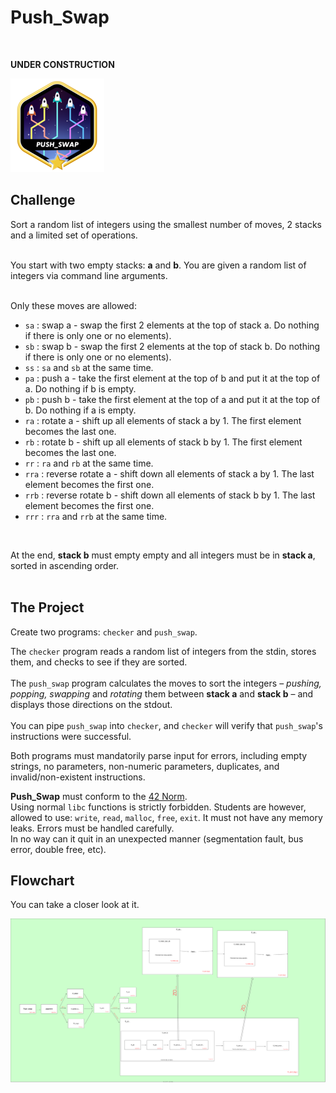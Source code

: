 # Push_Swap

</br>

**UNDER CONSTRUCTION**

<img src=https://github.com/caroldaniel/caroldaniel-utils/blob/6b25474bf78299bc7cded8a9c423eebf35fb1d75/push_swapm.png/>

</br>

## Challenge

Sort a random list of integers using the smallest number of moves, 2 stacks
and a limited set of operations. <br />
<br />

You start with two empty stacks: **a** and **b**. You are given a random list of integers via command line arguments.
<br />
<br />

Only these moves are allowed:
- `sa` : swap a - swap the first 2 elements at the top of stack a. Do nothing if there is only one or no elements).
- `sb` : swap b - swap the first 2 elements at the top of stack b. Do nothing if there is only one or no elements).
- `ss` : `sa` and `sb` at the same time.
- `pa` : push a - take the first element at the top of b and put it at the top of a. Do
nothing if b is empty.
- `pb` : push b - take the first element at the top of a and put it at the top of b. Do
nothing if a is empty.
- `ra` : rotate a - shift up all elements of stack a by 1. The first element becomes
the last one.
- `rb` : rotate b - shift up all elements of stack b by 1. The first element becomes the last one.
- `rr` : `ra` and `rb` at the same time.
- `rra` : reverse rotate a - shift down all elements of stack a by 1. The last element becomes the first one.
- `rrb` : reverse rotate b - shift down all elements of stack b by 1. The last element becomes the first one.
- `rrr` : `rra` and `rrb` at the same time.
<br />

At the end, **stack b** must empty empty and all integers must be in **stack a**, sorted in ascending order. <br />
<br />

## The Project
Create two programs: ```checker``` and ```push_swap```. <br />

The ```checker``` program reads a random list of integers from the stdin, stores them, and checks to see
if they are sorted. <br />
<br />
The ```push_swap``` program calculates the moves to sort the integers – *pushing, popping, swapping* and *rotating* 
them between **stack a** and **stack b** – and displays those directions on the stdout. <br />
<br />
You can pipe ```push_swap``` into ```checker```, and ```checker``` will verify that ```push_swap```'s instructions were successful. 
<br />

Both programs must mandatorily parse input for errors, including empty strings, no parameters, 
non-numeric parameters, duplicates, and invalid/non-existent instructions.

**Push_Swap** must conform to the [42 Norm](https://cdn.intra.42.fr/pdf/pdf/960/norme.en.pdf). <br />
Using normal ```libc``` functions is strictly forbidden. Students are however, allowed to use: ```write```, ```read```, ```malloc```, ```free```, ```exit```. 
It must not have any memory leaks. Errors must be handled carefully. <br />
In no way can it quit in an unexpected manner (segmentation fault, bus error, double free, etc).

## Flowchart

You can take a closer look at it.

<img src="./img/flow-chart.svg"/>
